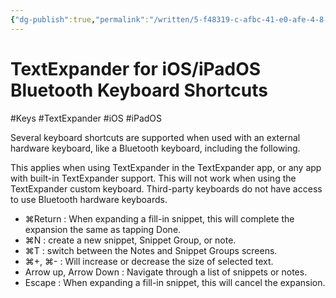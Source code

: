 ```yaml
---
{"dg-publish":true,"permalink":"/written/5-f48319-c-afbc-41-e0-afe-4-8-b19-f5755-d7-a/","dgHomeLink":true,"dgPassFrontmatter":false}
---
```


# TextExpander for iOS/iPadOS Bluetooth Keyboard Shortcuts
#Keys #TextExpander #iOS #iPadOS

Several keyboard shortcuts are supported when used with an external hardware keyboard, like a Bluetooth keyboard, including the following.

This applies when using TextExpander in the TextExpander app, or any app with built-in TextExpander support. This will not work when using the TextExpander custom keyboard. Third-party keyboards do not have access to use Bluetooth hardware keyboards.

- ⌘Return : When expanding a fill-in snippet, this will complete the expansion the same as tapping Done.
- ⌘N : create a new snippet, Snippet Group, or note.
- ⌘T : switch between the Notes and Snippet Groups screens.
- ⌘+, ⌘- : Will increase or decrease the size of selected text.
- Arrow up, Arrow Down : Navigate through a list of snippets or notes.
- Escape : When expanding a fill-in snippet, this will cancel the expansion.
